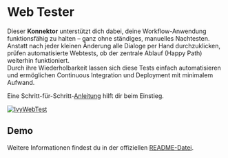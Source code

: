 # Web Tester

Dieser **Konnektor** unterstützt dich dabei, deine Workflow-Anwendung  funktionsfähig zu halten – ganz ohne ständiges, manuelles Nachtesten.  
Anstatt nach jeder kleinen Änderung alle Dialoge per Hand durchzuklicken, prüfen automatisierte Webtests, ob der zentrale Ablauf (Happy Path) weiterhin funktioniert.  
Durch ihre Wiederholbarkeit lassen sich diese Tests einfach automatisieren und ermöglichen Continuous Integration und Deployment mit minimalem Aufwand.

Eine Schritt-für-Schritt-[Anleitung](https://developer.axonivy.com/doc/12.0/concepts/testing/web-testing.html) hilft dir beim Einstieg.

[![IvyWebTest](https://developer.axonivy.com/doc/9.2/_images/webtesting-run.gif)](https://developer.axonivy.com/doc/9.2/concepts/testing/web-testing.html)

## Demo

Weitere Informationen findest du in der offiziellen [README-Datei](https://github.com/axonivy/web-tester#how-to-use-in-your-project).
